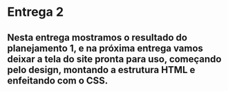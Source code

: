 # Entrega 2

## Nesta entrega mostramos o resultado do planejamento 1, e na próxima entrega vamos deixar a tela do site pronta para uso, começando pelo design, montando a estrutura HTML e enfeitando com o CSS.
